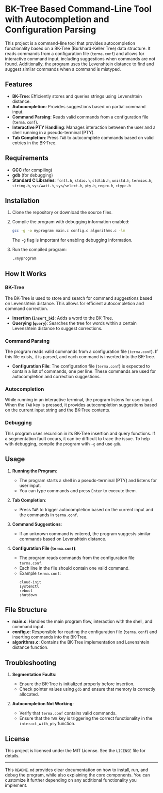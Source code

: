 
# BK-Tree Based Command-Line Tool with Autocompletion and Configuration Parsing

This project is a command-line tool that provides autocompletion functionality based on a BK-Tree (Burkhard-Keller Tree) data structure. It reads commands from a configuration file (`terma.conf`) and allows for interactive command input, including suggestions when commands are not found. Additionally, the program uses the Levenshtein distance to find and suggest similar commands when a command is mistyped.

## Features

- **BK-Tree**: Efficiently stores and queries strings using Levenshtein distance.
- **Autocompletion**: Provides suggestions based on partial command input.
- **Command Parsing**: Reads valid commands from a configuration file (`terma.conf`).
- **Interactive PTY Handling**: Manages interaction between the user and a shell running in a pseudo-terminal (PTY).
- **Tab Completion**: Press `TAB` to autocomplete commands based on valid entries in the BK-Tree.

## Requirements

- **GCC** (for compiling)
- **gdb** (for debugging)
- **Standard C Libraries**: `fcntl.h`, `stdio.h`, `stdlib.h`, `unistd.h`, `termios.h`, `string.h`, `sys/wait.h`, `sys/select.h`, `pty.h`, `regex.h`, `ctype.h`

## Installation

1. Clone the repository or download the source files.
2. Compile the program with debugging information enabled:

   ```bash
   gcc -g -o myprogram main.c config.c algorithms.c -lm
   ```

   The `-g` flag is important for enabling debugging information.

3. Run the compiled program:

   ```bash
   ./myprogram
   ```

## How It Works

### BK-Tree

The BK-Tree is used to store and search for command suggestions based on Levenshtein distance. This allows for efficient autocompletion and command correction.

- **Insertion (`insert_bk`)**: Adds a word to the BK-Tree.
- **Querying (`query`)**: Searches the tree for words within a certain Levenshtein distance to suggest corrections.

### Command Parsing

The program reads valid commands from a configuration file (`terma.conf`). If this file exists, it is parsed, and each command is inserted into the BK-Tree.

- **Configuration File**: The configuration file (`terma.conf`) is expected to contain a list of commands, one per line. These commands are used for autocompletion and correction suggestions.

### Autocompletion

While running in an interactive terminal, the program listens for user input. When the `TAB` key is pressed, it provides autocompletion suggestions based on the current input string and the BK-Tree contents.

### Debugging

This program uses recursion in its BK-Tree insertion and query functions. If a segmentation fault occurs, it can be difficult to trace the issue. To help with debugging, compile the program with `-g` and use `gdb`.

## Usage

1. **Running the Program**:
   - The program starts a shell in a pseudo-terminal (PTY) and listens for user input.
   - You can type commands and press `Enter` to execute them.

2. **Tab Completion**:
   - Press `TAB` to trigger autocompletion based on the current input and the commands in `terma.conf`.

3. **Command Suggestions**:
   - If an unknown command is entered, the program suggests similar commands based on Levenshtein distance.

4. **Configuration File (`terma.conf`)**:
   - The program reads commands from the configuration file `terma.conf`.
   - Each line in the file should contain one valid command.
   - Example `terma.conf`:
     ```
     cloud-init
     systemctl
     reboot
     shutdown
     ```

## File Structure

- **main.c**: Handles the main program flow, interaction with the shell, and command input.
- **config.c**: Responsible for reading the configuration file (`terma.conf`) and inserting commands into the BK-Tree.
- **algorithms.c**: Contains the BK-Tree implementation and Levenshtein distance function.

## Troubleshooting

1. **Segmentation Faults**:
   - Ensure the BK-Tree is initialized properly before insertion.
   - Check pointer values using `gdb` and ensure that memory is correctly allocated.

2. **Autocompletion Not Working**:
   - Verify that `terma.conf` contains valid commands.
   - Ensure that the `TAB` key is triggering the correct functionality in the `interact_with_pty` function.

## License

This project is licensed under the MIT License. See the `LICENSE` file for details.

---

This `README.md` provides clear documentation on how to install, run, and debug the program, while also explaining the core components. You can customize it further depending on any additional functionality you implement.